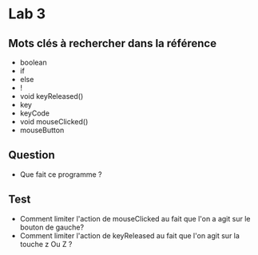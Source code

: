 # Lab 3 #

## Mots clés à rechercher dans la référence ##

- boolean
- if
- else
- !
- void keyReleased()
- key
- keyCode
- void mouseClicked()
- mouseButton


## Question ##


- Que fait ce programme ?

## Test

- Comment limiter l'action de mouseClicked au fait que l'on a agit sur le bouton de gauche?
- Comment limiter l'action de keyReleased au fait que l'on agit sur la touche z Ou Z ?



